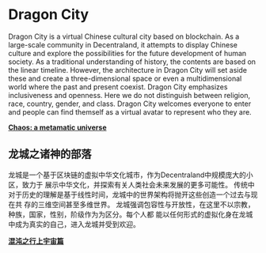 # Dragon City


Dragon City is a virtual Chinese cultural city based on blockchain. As a large-scale community in
Decentraland, it attempts to display Chinese culture and explore the possibilities for the future
development of human society.
As a traditional understanding of history, the contents are based on the linear timeline. However,
the architecture in Dragon City will set aside these and create a three-dimensional space or even a
multidimensional world where the past and present coexist.
Dragon City emphasizes inclusiveness and openness. Here we do not distinguish between religion,
race, country, gender, and class. Dragon City welcomes everyone to enter and people can find
themself as a virtual avatar to represent who they are.

[**Chaos: a metamatic universe**](https://metaverselabs.github.io/DragonCity/Proposal/ProposalofDragonCity.pdf)


## 龙城之诸神的部落


龙城是一个基于区块链的虚拟中华文化城市，作为Decentraland中规模庞大的小区，致力于
展示中华文化，并探索有关人类社会未来发展的更多可能性。
传统中对于历史的理解是基于线性时间，龙城中的世界架构将抛开这些创造一个过去与现在共
存的三维空间甚至多维世界。
龙城强调包容性与开放性，在这里不以宗教，种族，国家，性别，阶级作为为区分。每个人都
能以任何形式的虚拟化身在龙城中成为真实的自己，进入龙城并受到欢迎。

[**混沌之行上宇宙篇**](https://metaverselabs.github.io/DragonCity/Proposal/龙城规划（ppt）.pdf)

